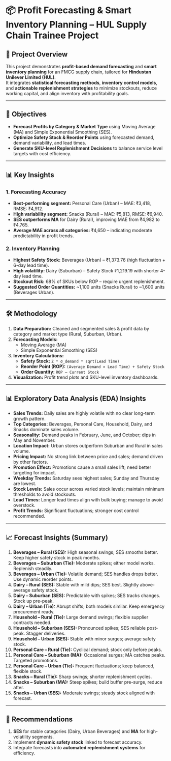 # 📦 Profit Forecasting & Smart Inventory Planning – HUL Supply Chain Trainee Project

## 📝 Project Overview
This project demonstrates **profit-based demand forecasting** and **smart inventory planning** for an FMCG supply chain, tailored for **Hindustan Unilever Limited (HUL)**.  
It integrates **statistical forecasting methods**, **inventory control models**, and **actionable replenishment strategies** to minimize stockouts, reduce working capital, and align inventory with profitability goals.

---

## 🎯 Objectives
- **Forecast Profits by Category & Market Type** using Moving Average (MA) and Simple Exponential Smoothing (SES).
- **Optimize Safety Stock & Reorder Points** using forecasted demand, demand variability, and lead times.
- **Generate SKU-level Replenishment Decisions** to balance service level targets with cost efficiency.

---

## 📊 Key Insights

### **1. Forecasting Accuracy**
- **Best-performing segment:** Personal Care (Urban) – MAE: ₹3,418, RMSE: ₹4,912.
- **High variability segment:** Snacks (Rural) – MAE: ₹5,813, RMSE: ₹6,940.
- **SES outperforms MA** for Dairy (Rural), improving MAE from ₹4,982 to ₹4,765.
- **Average MAE across all categories:** ₹4,650 – indicating moderate predictability in profit trends.

### **2. Inventory Planning**
- **Highest Safety Stock:** Beverages (Urban) – ₹1,373.76 (high fluctuation + 6-day lead time).
- **High volatility:** Dairy (Suburban) – Safety Stock ₹1,219.19 with shorter 4-day lead time.
- **Stockout Risk:** 68% of SKUs below ROP – require urgent replenishment.
- **Suggested Order Quantities:** ~1,100 units (Snacks Rural) to ~1,600 units (Beverages Urban).

---

## 🛠️ Methodology
1. **Data Preparation:** Cleaned and segmented sales & profit data by category and market type (Rural, Suburban, Urban).
2. **Forecasting Models:**
   - Moving Average (MA)
   - Simple Exponential Smoothing (SES)
3. **Inventory Calculations:**
   - **Safety Stock:** `Z * σ_demand * sqrt(Lead Time)`
   - **Reorder Point (ROP):** `(Average Demand × Lead Time) + Safety Stock`
   - **Order Quantity:** `ROP – Current Stock`
4. **Visualization:** Profit trend plots and SKU-level inventory dashboards.

---
## 📊 Exploratory Data Analysis (EDA) Insights

- **Sales Trends:** Daily sales are highly volatile with no clear long-term growth pattern.  
- **Top Categories:** Beverages, Personal Care, Household, Dairy, and Snacks dominate sales volume.  
- **Seasonality:** Demand peaks in February, June, and October; dips in May and November.  
- **Location Impact:** Urban stores outperform Suburban and Rural in sales volume.  
- **Pricing Impact:** No strong link between price and sales; demand driven by other factors.  
- **Promotion Effect:** Promotions cause a small sales lift; need better targeting for impact.  
- **Weekday Trends:** Saturday sees highest sales; Sunday and Thursday are lowest.  
- **Stock Levels:** Sales occur across varied stock levels; maintain minimum thresholds to avoid stockouts.  
- **Lead Times:** Longer lead times align with bulk buying; manage to avoid overstock.  
- **Profit Trends:** Significant fluctuations; stronger cost control recommended.  

---

## 📈 Forecast Insights (Summary)

1. **Beverages – Rural (SES):** High seasonal swings; SES smooths better. Keep higher safety stock in peak months.  
2. **Beverages – Suburban (Tie):** Moderate spikes; either model works. Replenish steadily.  
3. **Beverages – Urban (Tie):** Volatile demand; SES handles drops better. Use dynamic reorder points.  
4. **Dairy – Rural (SES):** Stable with mild dips; SES best. Slightly above-average safety stock.  
5. **Dairy – Suburban (SES):** Predictable with spikes; SES tracks changes. Stock up pre-peak.  
6. **Dairy – Urban (Tie):** Abrupt shifts; both models similar. Keep emergency procurement ready.  
7. **Household – Rural (Tie):** Large demand swings; flexible supplier contracts needed.  
8. **Household – Suburban (SES):** Pronounced spikes; SES reliable post-peak. Stagger deliveries.  
9. **Household – Urban (SES):** Stable with minor surges; average safety stock.  
10. **Personal Care – Rural (Tie):** Cyclical demand; stock only before peaks.  
11. **Personal Care – Suburban (MA):** Occasional surges; MA catches peaks. Targeted promotions.  
12. **Personal Care – Urban (Tie):** Frequent fluctuations; keep balanced, flexible stock.  
13. **Snacks – Rural (Tie):** Sharp swings; shorter replenishment cycles.  
14. **Snacks – Suburban (MA):** Steep spikes; build buffer pre-surge, reduce after.  
15. **Snacks – Urban (SES):** Moderate swings; steady stock aligned with forecast.  

---
## 📌 Recommendations
 
1. **SES** for stable categories (Dairy, Urban Beverages) and **MA** for high-volatility segments.  
2. Implement **dynamic safety stock** linked to forecast accuracy.  
3. Integrate forecasts into **automated replenishment systems** for efficiency.

